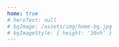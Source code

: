 ```yaml
---
home: true
# heroText: null
# bgImage: /assets/img/home-bg.jpg
# bgImageStyle: { height: '30vh' }
---
```

